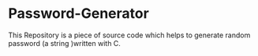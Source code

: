 # Password-Generator
This Repository is a piece of source code which helps to generate random password (a string )written with C.

